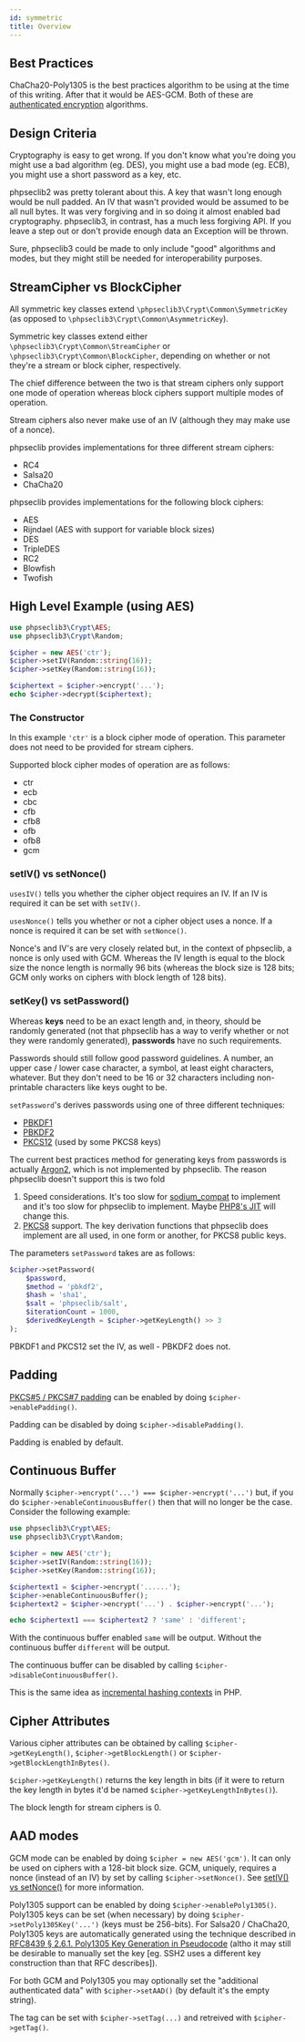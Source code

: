 ```yaml
---
id: symmetric
title: Overview
---
```


## Best Practices

ChaCha20-Poly1305 is the best practices algorithm to be using at the time of this writing. After that it would be AES-GCM. Both of these are [authenticated encryption](https://en.wikipedia.org/wiki/Authenticated_encryption) algorithms.

## Design Criteria

Cryptography is easy to get wrong. If you don't know what you're doing you might use a bad algorithm (eg. DES), you might use a bad mode (eg. ECB), you might use a short password as a key, etc.

phpseclib2 was pretty tolerant about this. A key that wasn't long enough would be null padded. An IV that wasn't provided would be assumed to be all null bytes. It was very forgiving and in so doing it almost enabled bad cryptography. phpseclib3, in contrast, has a much less forgiving API. If you leave a step out or don't provide enough data an Exception will be thrown.

Sure, phpseclib3 could be made to only include "good" algorithms and modes, but they might still be needed for interoperability purposes.

## StreamCipher vs BlockCipher

All symmetric key classes extend `\phpseclib3\Crypt\Common\SymmetricKey` (as opposed to `\phpseclib3\Crypt\Common\AsymmetricKey`).

Symmetric key classes extend either `\phpseclib3\Crypt\Common\StreamCipher` or `\phpseclib3\Crypt\Common\BlockCipher`, depending on whether or not they're a stream or block cipher, respectively.

The chief difference between the two is that stream ciphers only support one mode of operation whereas block ciphers support multiple modes of operation.

Stream ciphers also never make use of an IV (although they may make use of a nonce).

phpseclib provides implementations for three different stream ciphers:

- RC4
- Salsa20
- ChaCha20

phpseclib provides implementations for the following block ciphers:

- AES
- Rijndael (AES with support for variable block sizes)
- DES
- TripleDES
- RC2
- Blowfish
- Twofish

## High Level Example (using AES)

```php
use phpseclib3\Crypt\AES;
use phpseclib3\Crypt\Random;

$cipher = new AES('ctr');
$cipher->setIV(Random::string(16));
$cipher->setKey(Random::string(16));

$ciphertext = $cipher->encrypt('...');
echo $cipher->decrypt($ciphertext);
```

### The Constructor

In this example `'ctr'` is a block cipher mode of operation. This parameter does not need to be provided for stream ciphers.

Supported block cipher modes of operation are as follows:

- ctr
- ecb
- cbc
- cfb
- cfb8
- ofb
- ofb8
- gcm

### setIV() vs setNonce()

`usesIV()` tells you whether the cipher object requires an IV. If an IV is required it can be set with `setIV()`.

`usesNonce()` tells you whether or not a cipher object uses a nonce. If a nonce is required it can be set with `setNonce()`.

Nonce's and IV's are very closely related but, in the context of phpseclib, a nonce is only used with GCM. Whereas the IV length is equal to the block size the nonce length is normally 96 bits (whereas the block size is 128 bits; GCM only works on ciphers with block length of 128 bits).

### setKey() vs setPassword()

Whereas **keys** need to be an exact length and, in theory, should be randomly generated (not that phpseclib has a way to verify whether or not they were randomly generated), **passwords** have no such requirements.

Passwords should still follow good password guidelines. A number, an upper case / lower case character, a symbol, at least eight characters, whatever. But they don't need to be 16 or 32 characters including non-printable characters like keys ought to be.

`setPassword`'s derives passwords using one of three different techniques:

- [PBKDF1](https://tools.ietf.org/html/rfc2898#section-5.1)
- [PBKDF2](https://en.wikipedia.org/wiki/PBKDF2)
- [PKCS12](https://tools.ietf.org/html/rfc7292#appendix-B.2) (used by some PKCS8 keys)

The current best practices method for generating keys from passwords is actually [Argon2](https://en.wikipedia.org/wiki/Argon2), which is not implemented by phpseclib. The reason phpseclib doesn't support this is two fold

1. Speed considerations. It's too slow for [sodium_compat](https://github.com/paragonie/sodium_compat) to implement and it's too slow for phpseclib to implement. Maybe [PHP8's JIT](https://wiki.php.net/rfc/jit) will change this.
2. [PKCS8](publickeys.md#common-key-formats) support. The key derivation functions that phpseclib does implement are all used, in one form or another, for PKCS8 public keys.

The parameters `setPassword` takes are as follows:

```php
$cipher->setPassword(
    $password,
    $method = 'pbkdf2',
    $hash = 'sha1',
    $salt = 'phpseclib/salt',
    $iterationCount = 1000,
    $derivedKeyLength = $cipher->getKeyLength() >> 3
); 
```
PBKDF1 and PKCS12 set the IV, as well - PBKDF2 does not.

## Padding

[PKCS#5 / PKCS#7 padding](https://en.wikipedia.org/wiki/Padding_(cryptography)#PKCS%235_and_PKCS%237) can be enabled by doing `$cipher->enablePadding()`.

Padding can be disabled by doing `$cipher->disablePadding()`.

Padding is enabled by default.

## Continuous Buffer

Normally `$cipher->encrypt('...') === $cipher->encrypt('...')` but, if you do `$cipher->enableContinuousBuffer()` then that will no longer be the case. Consider the following example:

```php
use phpseclib3\Crypt\AES;
use phpseclib3\Crypt\Random;

$cipher = new AES('ctr');
$cipher->setIV(Random::string(16));
$cipher->setKey(Random::string(16));

$ciphertext1 = $cipher->encrypt('......');
$cipher->enableContinuousBuffer();
$ciphertext2 = $cipher->encrypt('...') . $cipher->encrypt('...');

echo $ciphertext1 === $ciphertext2 ? 'same' : 'different';
```
With the continuous buffer enabled `same` will be output. Without the continuous buffer `different` will be output.

The continuous buffer can be disabled by calling `$cipher->disableContinuousBuffer()`.

This is the same idea as [incremental hashing contexts](https://www.php.net/manual/en/function.hash-init.php) in PHP.

## Cipher Attributes

Various cipher attributes can be obtained by calling `$cipher->getKeyLength()`, `$cipher->getBlockLength()` or `$cipher->getBlockLengthInBytes()`.

`$cipher->getKeyLength()` returns the key length in bits (if it were to return the key length in bytes it'd be named `$cipher->getKeyLengthInBytes()`).

The block length for stream ciphers is 0.

## AAD modes

GCM mode can be enabled by doing `$cipher = new AES('gcm')`. It can only be used on ciphers with a 128-bit block size. GCM, uniquely, requires a nonce (instead of an IV) by set by calling `$cipher->setNonce()`. See [setIV() vs setNonce()](#setiv-vs-setnonce) for more information.

Poly1305 support can be enabled by doing `$cipher->enablePoly1305()`. Poly1305 keys can be set (when necessary) by doing `$cipher->setPoly1305Key('...')` (keys must be 256-bits). For Salsa20 / ChaCha20, Poly1305 keys are automatically generated using the technique described in [RFC8439 § 2.6.1. Poly1305 Key Generation in Pseudocode](https://tools.ietf.org/html/rfc8439#section-2.6.1) (altho it may still be desirable to manually set the key [eg. SSH2 uses a different key construction than that RFC describes]).

For both GCM and Poly1305 you may optionally set the "additional authenticated data" with `$cipher->setAAD()` (by default it's the empty string).

The tag can be set with `$cipher->setTag(...)` and retreived with `$cipher->getTag()`.